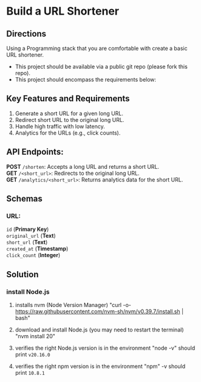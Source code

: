 # Build a URL Shortener

## Directions
Using a Programming stack that you are comfortable with create a basic URL shortener. 
- This project should be available via a public git repo (please fork this repo).
- This project should encompass the requirements below:

## Key Features and Requirements
1. Generate a short URL for a given long URL.
2. Redirect short URL to the original long URL.
3. Handle high traffic with low latency.
4. Analytics for the URLs (e.g., click counts).

## API Endpoints:
**POST** `/shorten`: Accepts a long URL and returns a short URL.<br />
**GET** `/<short_url>`: Redirects to the original long URL.<br />
**GET** `/analytics/<short_url>`: Returns analytics data for the short URL.<br />

## Schemas

### URL:
`id` (**Primary Key**)<br />
`original_url` (**Text**)<br />
`short_url` (**Text**)<br />
`created_at` (**Timestamp**)<br />
`click_count` (**Integer**)<br />

## Solution
### install Node.js
1. installs nvm (Node Version Manager)
"curl -o- https://raw.githubusercontent.com/nvm-sh/nvm/v0.39.7/install.sh | bash"

2. download and install Node.js (you may need to restart the terminal)
"nvm install 20"

3. verifies the right Node.js version is in the environment
"node -v" should print `v20.16.0`

4. verifies the right npm version is in the environment
"npm" -v should print `10.8.1`


